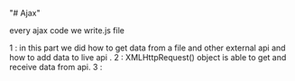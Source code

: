 "# Ajax" 

every ajax code we write.js file

1 : in this part we did how to get data from a file and other external api and how to add data to live api .
2 : XMLHttpRequest() object is able to get and receive data from api.
3 : 
